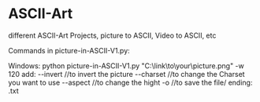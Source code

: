 # ASCII-Art
different ASCII-Art Projects, picture to ASCII, Video to ASCII, etc


Commands in picture-in-ASCII-V1.py:

Windows:
python picture-in-ASCII-V1.py "C:\link\to\your\picture.png" -w 120
add:
--invert //to invert the picture
--charset //to change the Charset you want to use
--aspect //to change the hight
-o //to save the file/ ending: .txt

